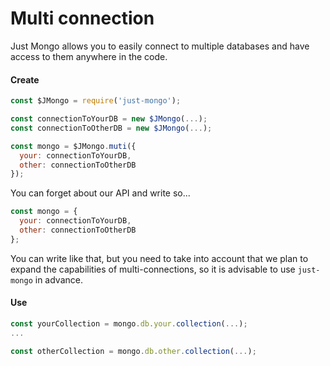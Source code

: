# Multi connection

Just Mongo allows you to easily connect to multiple databases and have access to them anywhere in the code.

#### Create

```javascript
const $JMongo = require('just-mongo');

const connectionToYourDB = new $JMongo(...);
const connectionToOtherDB = new $JMongo(...);

const mongo = $JMongo.muti({
  your: connectionToYourDB,
  other: connectionToOtherDB
});
```

You can forget about our API and write so...

```javascript
const mongo = {
  your: connectionToYourDB,
  other: connectionToOtherDB
};
```

You can write like that, but you need to take into account that we plan to expand the capabilities of multi-connections, so it is advisable to use `just-mongo` in advance.

#### Use

```javascript
const yourCollection = mongo.db.your.collection(...);
...

const otherCollection = mongo.db.other.collection(...);
```
